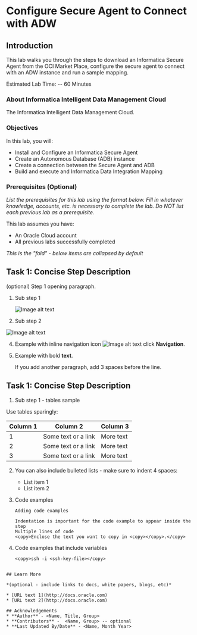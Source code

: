 # Configure Secure Agent to Connect with ADW

## Introduction

This lab walks you through the steps to download an Informatica Secure Agent from the OCI Market Place, configure the secure agent to connect with an ADW instance and run a sample mapping.

Estimated Lab Time: -- 60 Minutes

### About Informatica Intelligent Data Management Cloud
The Informatica Intelligent Data Management Cloud.

### Objectives

In this lab, you will:
* Install and Configure an Informatica Secure Agent 
* Create an Autonomous Database (ADB) instance
* Create a connection between the Secure Agent and ADB
* Build and execute and Informatica Data Integration Mapping

### Prerequisites (Optional)

*List the prerequisites for this lab using the format below. Fill in whatever knowledge, accounts, etc. is necessary to complete the lab. Do NOT list each previous lab as a prerequisite.*

This lab assumes you have:
* An Oracle Cloud account
* All previous labs successfully completed


*This is the "fold" - below items are collapsed by default*

## Task 1: Concise Step Description

(optional) Step 1 opening paragraph.

1. Sub step 1

	![Image alt text](images/sample1.png)

2. Sub step 2

  ![Image alt text](images/sample1.png)

4. Example with inline navigation icon ![Image alt text](images/sample2.png) click **Navigation**.

5. Example with bold **text**.

   If you add another paragraph, add 3 spaces before the line.

## Task 1: Concise Step Description

1. Sub step 1 - tables sample

  Use tables sparingly:

  | Column 1 | Column 2 | Column 3 |
  | --- | --- | --- |
  | 1 | Some text or a link | More text  |
  | 2 |Some text or a link | More text |
  | 3 | Some text or a link | More text |

2. You can also include bulleted lists - make sure to indent 4 spaces:

    - List item 1
    - List item 2

3. Code examples

    ```
    Adding code examples

  	Indentation is important for the code example to appear inside the step
  	Multiple lines of code
  	<copy>Enclose the text you want to copy in <copy></copy>.</copy>
  	```

4. Code examples that include variables

	```
    <copy>ssh -i <ssh-key-file></copy>
  ```

## Learn More

*(optional - include links to docs, white papers, blogs, etc)*

* [URL text 1](http://docs.oracle.com)
* [URL text 2](http://docs.oracle.com)

## Acknowledgements
* **Author** - <Name, Title, Group>
* **Contributors** -  <Name, Group> -- optional
* **Last Updated By/Date** - <Name, Month Year>
